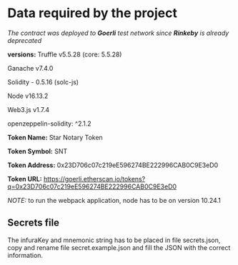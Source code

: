 # Data required by the project
*The contract was deployed to **Goerli** test network since **Rinkeby** is already deprecated*

**versions:**
Truffle v5.5.28 (core: 5.5.28)

Ganache v7.4.0

Solidity - 0.5.16 (solc-js)

Node v16.13.2

Web3.js v1.7.4

openzeppelin-solidity: ^2.1.2

**Token Name:** Star Notary Token

**Token Symbol:** SNT

**Token Address:** 0x23D706c07c219eE596274BE222996CAB0C9E3eD0

**Token URL:** https://goerli.etherscan.io/tokens?q=0x23D706c07c219eE596274BE222996CAB0C9E3eD0

*NOTE:* to run the webpack application, node has to be on version 10.24.1

## Secrets file
The infuraKey and mnemonic string has to be placed in file secrets.json, copy
and rename file secret.example.json and fill the JSON with the correct 
information.
